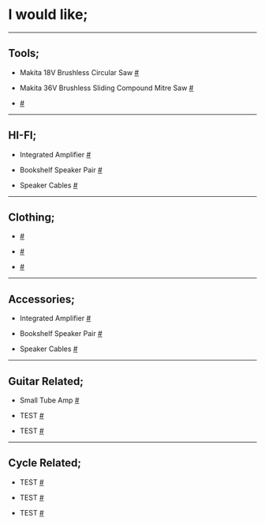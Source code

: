

# I would like;

---

## Tools;

- Makita 18V Brushless Circular Saw [#](https://www.totaltools.com.au/power-tools/cordless-tools/circular-saws/98920-makita-18v-brushless-165mm-circular-saw-dhs680z)

- Makita 36V Brushless Sliding Compound Mitre Saw [#](https://www.totaltools.com.au/brands/makita/18vx2-brushless-sliding-compound-mitre-saw-skin-with-bonus)

-  [#](url)

---

## HI-FI;

- Integrated Amplifier [#](url)

- Bookshelf Speaker Pair [#](url)

- Speaker Cables [#](url)

---

## Clothing;

-  [#](url)

-  [#](url)

-  [#](url)

---

## Accessories;

- Integrated Amplifier [#](url)

- Bookshelf Speaker Pair [#](url)

- Speaker Cables [#](url)

---

## Guitar Related;

- Small Tube Amp [#](url)

- TEST [#](url)

- TEST [#](url)

---

## Cycle Related;

- TEST [#](url)

- TEST [#](url)

- TEST [#](url)

